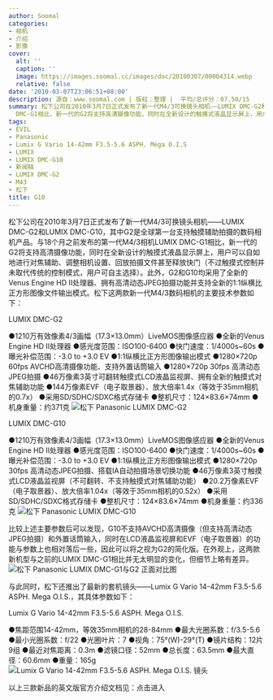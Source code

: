 ```yaml
---
author: Soomal
categories:
- 相机
- 介绍
- 影像
cover:
  alt: ''
  caption: ''
  image: https://images.soomal.cc/images/doc/20100307/00004314.webp
  relative: false
date: '2010-03-07T23:06:51+08:00'
description: 源自：www.soomal.com | 版权：整理 |  平均/总评分：07.50/15
summary: 松下公司在2010年3月7日正式发布了新一代M4/3可换镜头相机――LUMIX DMC-G2和LUMIX DMC-G10，其中G2是全球第一台支持触摸辅助拍摄的数码相机产品。与18个月之前发布的第一代M4/3相机LUMIX
  DMC-G1相比，新一代的G2将支持高清摄像功能，同时在全新设计的触摸式液晶显示屏上，用户可以自如地进行对焦辅助、调整相机设置、回放拍摄文件……
tags:
- EVIL
- Panasonic
- Lumix G Vario 14-42mm F3.5-5.6 ASPH. Mega O.I.S
- LUMIX
- LUMIX DMC-G10
- 新闻稿
- LUMIX DMC-G2
- M43
- 松下
title: G10
---
```


松下公司在2010年3月7日正式发布了新一代M4/3可换镜头相机――LUMIX DMC-G2和LUMIX DMC-G10，其中G2是全球第一台支持触摸辅助拍摄的数码相机产品。与18个月之前发布的第一代M4/3相机LUMIX DMC-G1相比，新一代的G2将支持高清摄像功能，同时在全新设计的触摸式液晶显示屏上，用户可以自如地进行对焦辅助、调整相机设置、回放拍摄文件甚至释放快门（不过触摸式控制并未取代传统的控制模式，用户可自主选择）。此外，G2和G10均采用了全新的Venus Engine HD II处理器、拥有高清动态JPEG拍摄功能并支持全新的1:1纵横比正方形图像文件输出模式。松下这两款新一代M4/3数码相机的主要技术参数如下：

LUMIX DMC-G2

●1210万有效像素4/3画幅（17.3×13.0mm）LiveMOS图像感应器
●全新的Venus Engine HD II处理器
●感光度范围：ISO100-6400
●快门速度：1/4000s~60s
●曝光补偿范围：-3.0 to +3.0 EV
●1:1纵横比正方形图像输出模式
●1280×720p 60fps AVCHD高清摄像功能、支持外置话筒输入
●1280×720p 30fps 高清动态JPEG拍摄
●46万像素3英寸可翻转触摸式LCD液晶监视屏、拥有全新的触摸式对焦辅助功能
●144万像素EVF（电子取景器）、放大倍率1.4x（等效于35mm相机的0.7x）
●采用SD/SDHC/SDXC格式存储卡
●整机尺寸：124×83.6×74mm
●机身重量：约371克
![松下 Panasonic LUMIX DMC-G2](https://images.soomal.cc/images/doc/20100307/00004314.webp)





LUMIX DMC-G10

●1210万有效像素4/3画幅（17.3×13.0mm）LiveMOS图像感应器
●全新的Venus Engine HD II处理器
●感光度范围：ISO100-6400
●快门速度：1/4000s~60s
●曝光补偿范围：-3.0 to +3.0 EV
●1:1纵横比正方形图像输出模式
●1280×720p 30fps 高清动态JPEG拍摄、搭载IA自动拍摄场景切换功能
●46万像素3英寸触摸式LCD液晶监视屏（不可翻转、不支持触摸式对焦辅助功能）
●20.2万像素EVF（电子取景器）、放大倍率1.04x（等效于35mm相机的0.52x）
●采用SD/SDHC/SDXC格式存储卡
●整机尺寸：124×83.6×74mm
●机身重量：约336克
![松下 Panasonic LUMIX DMC-G10](https://images.soomal.cc/images/doc/20100307/00004315.webp)





比较上述主要参数后可以发现，G10不支持AVCHD高清摄像（但支持高清动态JPEG拍摄）和外置话筒输入，同时在LCD液晶监视屏和EVF（电子取景器）的功能与参数上也相对落后一些，因此可以将之视为G2的简化版。在外观上，这两款新机型与之前的LUMIX DMC-G1相比并无太明显的变化，但细节上略有差异。
![松下 Panasonic LUMIX DMC-G1与G2 正面对比图](https://images.soomal.cc/images/doc/20100307/00004316.webp)





与此同时，松下还推出了最新的套机镜头――Lumix G Vario 14-42mm F3.5-5.6 ASPH. Mega O.I.S.，其具体参数如下：

Lumix G Vario 14-42mm F3.5-5.6 ASPH. Mega O.I.S.

●焦距范围14-42mm，等效35mm相机的28-84mm
●最大光圈系数：f/3.5-5.6
●最小光圈系数：f/22
●光圈叶片：7
●视角：75°(W)-29°(T)
●镜片结构：12片9组
●最近对焦距离：0.3m
●滤镜口径：52mm
●总长度：63.5mm
●最大直径：60.6mm
●重量：165g
![Lumix G Vario 14-42mm F3.5-5.6 ASPH. Mega O.I.S. 镜头](https://images.soomal.cc/images/doc/20100307/00004317.webp)





以上三款新品的英文版官方介绍文档见：点击进入